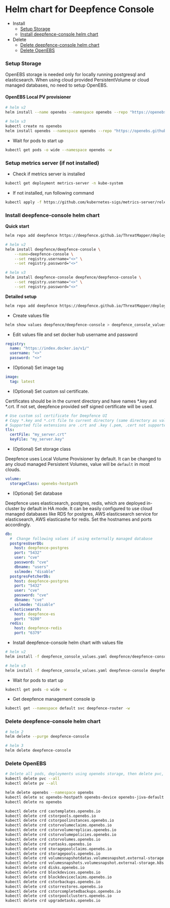 # Helm chart for Deepfence Console

- Install
  - [Setup Storage](#setup-storage)
  - [Install deepfence-console helm chart](#install-deepfence-console-helm-chart)
- Delete
  - [Delete deepfence-console helm chart](#delete-deepfence-console-helm-chart)
  - [Delete OpenEBS](#delete-openebs)

### Setup Storage
OpenEBS storage is needed only for locally running postgresql and elasticsearch.
When using cloud provided PersistentVolume or cloud managed databases, no need to setup OpenEBS.

#### OpenEBS Local PV provisioner
```bash
# helm v2
helm install --name openebs --namespace openebs --repo "https://openebs.github.io/charts" openebs --set analytics.enabled=false

# helm v3
kubectl create ns openebs
helm install openebs --namespace openebs --repo "https://openebs.github.io/charts" openebs --set analytics.enabled=false
```

- Wait for pods to start up
```bash
kubectl get pods -o wide --namespace openebs -w
```

### Setup metrics server (if not installed)
- Check if metrics server is installed
```bash
kubectl get deployment metrics-server -n kube-system
```
- If not installed, run following command
```bash
kubectl apply -f https://github.com/kubernetes-sigs/metrics-server/releases/download/v0.5.0/components.yaml
```

### Install deepfence-console helm chart

**Quick start**

```bash
helm repo add deepfence https://deepfence.github.io/ThreatMapper/deployment-scripts/helm-charts
```

```bash
# helm v2
helm install deepfence/deepfence-console \
    --name=deepfence-console \
    --set registry.username="<>" \
    --set registry.password="<>"

# helm v3
helm install deepfence-console deepfence/deepfence-console \
    --set registry.username="<>" \
    --set registry.password="<>"
```

**Detailed setup**

```bash
helm repo add deepfence https://deepfence.github.io/ThreatMapper/deployment-scripts/helm-charts
```

- Create values file
```bash
helm show values deepfence/deepfence-console > deepfence_console_values.yaml
```
- Edit values file and set docker hub username and password
```yaml
registry:
  name: "https://index.docker.io/v1/"
  username: "<>"
  password: "<>"
```
- (Optional) Set image tag
```yaml
image:
  tag: latest
```
- (Optional) Set custom ssl certificate.

Certificates should be in the current directory and have names *.key and *.crt. 
If not set, deepfence provided self signed certificate will be used.
```yaml
# Use custom ssl certificate for Deepfence UI
# Copy *.key and *.crt file to current directory (same directory as values.yaml file)
# Supported file extensions are .crt and .key (.pem, .cert not supported)
tls:
  certFile: "my_server.crt"
  keyFile: "my_server.key"
```
- (Optional) Set storage class

Deepfence uses Local Volume Provisioner by default. It can be changed to any cloud managed Persistent Volumes, value will be `default` in most clouds.
```yaml
volume:
  storageClass: openebs-hostpath
```
- (Optional) Set database

Deepfence uses elasticsearch, postgres, redis, which are deployed in-cluster by default in HA mode.
It can be easily configured to use cloud managed databases like RDS for postgres, AWS elasticsearch service for elasticsearch, AWS elasticashe for redis.
Set the hostnames and ports accordingly.
```yaml
db:
  #  Change following values if using externally managed database
  postgresUserDb:
    host: deepfence-postgres
    port: "5432"
    user: "cve"
    password: "cve"
    dbname: "users"
    sslmode: "disable"
  postgresFetcherDb:
    host: deepfence-postgres
    port: "5432"
    user: "cve"
    password: "cve"
    dbname: "cve"
    sslmode: "disable"
  elasticsearch:
    host: deepfence-es
    port: "9200"
  redis:
    host: deepfence-redis
    port: "6379"
```
- Install deepfence-console helm chart with values file
```bash
# helm v2
helm install -f deepfence_console_values.yaml deepfence/deepfence-console --name=deepfence-console

# helm v3
helm install -f deepfence_console_values.yaml deepfence-console deepfence/deepfence-console
```
- Wait for pods to start up
```bash
kubectl get pods -o wide -w
```
- Get deepfence management console ip
```bash
kubectl get --namespace default svc deepfence-router -w
```

### Delete deepfence-console helm chart
```bash
# helm 2
helm delete --purge deepfence-console

# helm 3
helm delete deepfence-console
```

### Delete OpenEBS
```bash
# Delete all pods, deployments using openebs storage, then delete pvc, pv
kubectl delete pvc --all
kubectl delete pv --all

helm delete openebs --namespace openebs
kubectl delete sc openebs-hostpath openebs-device openebs-jiva-default openebs-snapshot-promoter
kubectl delete ns openebs

kubectl delete crd castemplates.openebs.io
kubectl delete crd cstorpools.openebs.io
kubectl delete crd cstorpoolinstances.openebs.io
kubectl delete crd cstorvolumeclaims.openebs.io
kubectl delete crd cstorvolumereplicas.openebs.io
kubectl delete crd cstorvolumepolicies.openebs.io
kubectl delete crd cstorvolumes.openebs.io
kubectl delete crd runtasks.openebs.io
kubectl delete crd storagepoolclaims.openebs.io
kubectl delete crd storagepools.openebs.io
kubectl delete crd volumesnapshotdatas.volumesnapshot.external-storage.k8s.io
kubectl delete crd volumesnapshots.volumesnapshot.external-storage.k8s.io
kubectl delete crd disks.openebs.io
kubectl delete crd blockdevices.openebs.io
kubectl delete crd blockdeviceclaims.openebs.io
kubectl delete crd cstorbackups.openebs.io
kubectl delete crd cstorrestores.openebs.io
kubectl delete crd cstorcompletedbackups.openebs.io
kubectl delete crd cstorpoolclusters.openebs.io
kubectl delete crd upgradetasks.openebs.io
```
